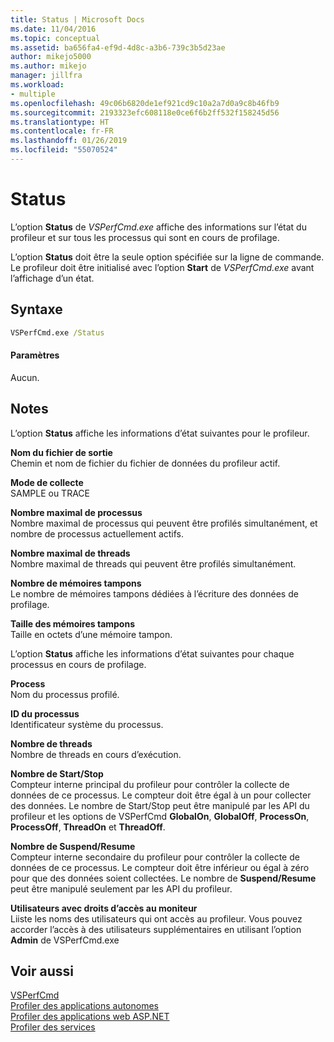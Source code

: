 ```yaml
---
title: Status | Microsoft Docs
ms.date: 11/04/2016
ms.topic: conceptual
ms.assetid: ba656fa4-ef9d-4d8c-a3b6-739c3b5d23ae
author: mikejo5000
ms.author: mikejo
manager: jillfra
ms.workload:
- multiple
ms.openlocfilehash: 49c06b6820de1ef921cd9c10a2a7d0a9c8b46fb9
ms.sourcegitcommit: 2193323efc608118e0ce6f6b2ff532f158245d56
ms.translationtype: HT
ms.contentlocale: fr-FR
ms.lasthandoff: 01/26/2019
ms.locfileid: "55070524"
---
```

# <a name="status"></a>Status
L’option **Status** de *VSPerfCmd.exe* affiche des informations sur l’état du profileur et sur tous les processus qui sont en cours de profilage.  
  
 L’option **Status** doit être la seule option spécifiée sur la ligne de commande. Le profileur doit être initialisé avec l’option **Start** de *VSPerfCmd.exe* avant l’affichage d’un état.  
  
## <a name="syntax"></a>Syntaxe  
  
```cmd  
VSPerfCmd.exe /Status  
```  
  
#### <a name="parameters"></a>Paramètres  
 Aucun.  
  
## <a name="remarks"></a>Notes  
 L’option **Status** affiche les informations d’état suivantes pour le profileur.  
  
 **Nom du fichier de sortie**  
 Chemin et nom de fichier du fichier de données du profileur actif.  
  
 **Mode de collecte**  
 SAMPLE ou TRACE  
  
 **Nombre maximal de processus**  
 Nombre maximal de processus qui peuvent être profilés simultanément, et nombre de processus actuellement actifs.  
  
 **Nombre maximal de threads**  
 Nombre maximal de threads qui peuvent être profilés simultanément.  
  
 **Nombre de mémoires tampons**  
 Le nombre de mémoires tampons dédiées à l’écriture des données de profilage.  
  
 **Taille des mémoires tampons**  
 Taille en octets d’une mémoire tampon.  
  
 L’option **Status** affiche les informations d’état suivantes pour chaque processus en cours de profilage.  
  
 **Process**  
 Nom du processus profilé.  
  
 **ID du processus**  
 Identificateur système du processus.  
  
 **Nombre de threads**  
 Nombre de threads en cours d’exécution.  
  
 **Nombre de Start/Stop**  
 Compteur interne principal du profileur pour contrôler la collecte de données de ce processus. Le compteur doit être égal à un pour collecter des données. Le nombre de Start/Stop peut être manipulé par les API du profileur et les options de VSPerfCmd **GlobalOn**, **GlobalOff**, **ProcessOn**, **ProcessOff**, **ThreadOn** et **ThreadOff**.  
  
 **Nombre de Suspend/Resume**  
 Compteur interne secondaire du profileur pour contrôler la collecte de données de ce processus. Le compteur doit être inférieur ou égal à zéro pour que des données soient collectées. Le nombre de **Suspend/Resume** peut être manipulé seulement par les API du profileur.  
  
 **Utilisateurs avec droits d’accès au moniteur**  
 Liiste les noms des utilisateurs qui ont accès au profileur. Vous pouvez accorder l’accès à des utilisateurs supplémentaires en utilisant l’option **Admin** de VSPerfCmd.exe  
  
## <a name="see-also"></a>Voir aussi  
 [VSPerfCmd](../profiling/vsperfcmd.md)   
 [Profiler des applications autonomes](../profiling/command-line-profiling-of-stand-alone-applications.md)   
 [Profiler des applications web ASP.NET](../profiling/command-line-profiling-of-aspnet-web-applications.md)   
 [Profiler des services](../profiling/command-line-profiling-of-services.md)